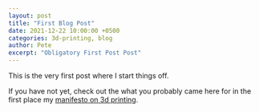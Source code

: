 ```yaml
---
layout: post
title: "First Blog Post"
date: 2021-12-22 10:00:00 +0500
categories: 3d-printing, blog
author: Pete
excerpt: "Obligatory First Post Post"
---
```

This is the very first post where I start things off.
<!--more-->
If you have not yet, check out the what you probably came here
for in the first place my [manifesto on 3d printing](/3d-printing/3d-printing).
